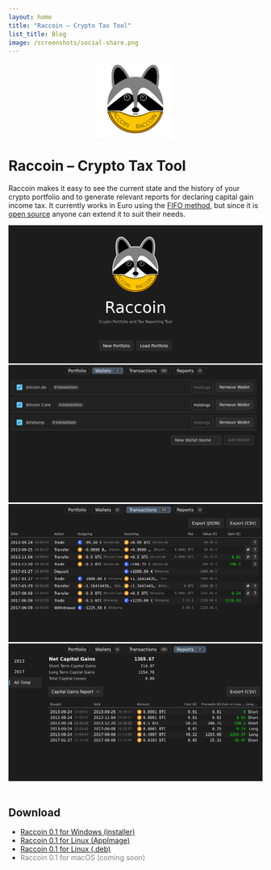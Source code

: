 ```yaml
---
layout: home
title: "Raccoin – Crypto Tax Tool"
list_title: Blog
image: /screenshots/social-share.png
---
```


<img src="/raccoin_ui/ui/icons/app-icon.svg" width="150" height="150" style="margin: 10px auto; display: block;">

# Raccoin – Crypto Tax Tool

Raccoin makes it easy to see the current state and the history of your crypto
portfolio and to generate relevant reports for declaring capital gain income
tax. It currently works in Euro using the [FIFO
method](https://en.wikipedia.org/wiki/FIFO_and_LIFO_accounting), but since it is
[open source](https://github.com/bjorn/raccoin) anyone can extend it to suit
their needs.

<div class="thumbnails">
<img class="thumbnail" src="/screenshots/raccoin-welcome.png" alt="Welcome screen">
<img class="thumbnail" src="/screenshots/raccoin-wallets.png" alt="The wallets page shows the transaction sources">
<img class="thumbnail" src="/screenshots/raccoin-transactions.png" alt="The transactions page provides a detailed view of events">
<img class="thumbnail" src="/screenshots/raccoin-reports.png" alt="Reports can be exported as CSV files">
</div>

<div id="fullpage" onclick="this.style.display='none';">
    <img id="fullpage-image">
    <div id="fullpage-caption"></div>
</div>

<script>
const thumbnails = document.querySelectorAll('.thumbnail');
const fullPage = document.querySelector('#fullpage');
const fullPageImg = document.querySelector('#fullpage-image');
const fullPageCaption = document.querySelector('#fullpage-caption');

thumbnails.forEach(thumbnail => {
  thumbnail.addEventListener('click', function() {
    fullPageImg.src = thumbnail.src;
    fullPageCaption.innerHTML = thumbnail.alt;
    fullPage.style.display = 'flex';
  });
});
</script>

## Download

* [Raccoin 0.1 for Windows (installer)](https://github.com/bjorn/raccoin/releases/download/v0.1.0/raccoin_0.1.0_x64-setup.exe)
* [Raccoin 0.1 for Linux (AppImage)](https://github.com/bjorn/raccoin/releases/download/v0.1.0/raccoin_0.1.0_x86_64.AppImage)
* [Raccoin 0.1 for Linux (.deb)](https://github.com/bjorn/raccoin/releases/download/v0.1.0/raccoin_0.1.0_amd64.deb)
* <span style="color: gray">Raccoin 0.1 for macOS (coming soon)</span>
